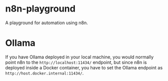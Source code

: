 # n8n-playground
A playground for automation using n8n.


# Ollama
If you have Ollama deployed in your local machine, you would normally point n8n to the `http://localhost:11434/` endpoint, but since n8n is deployed inside a Docker container, you have to set the Ollama endpoint as `http://host.docker.internal:11434/`.